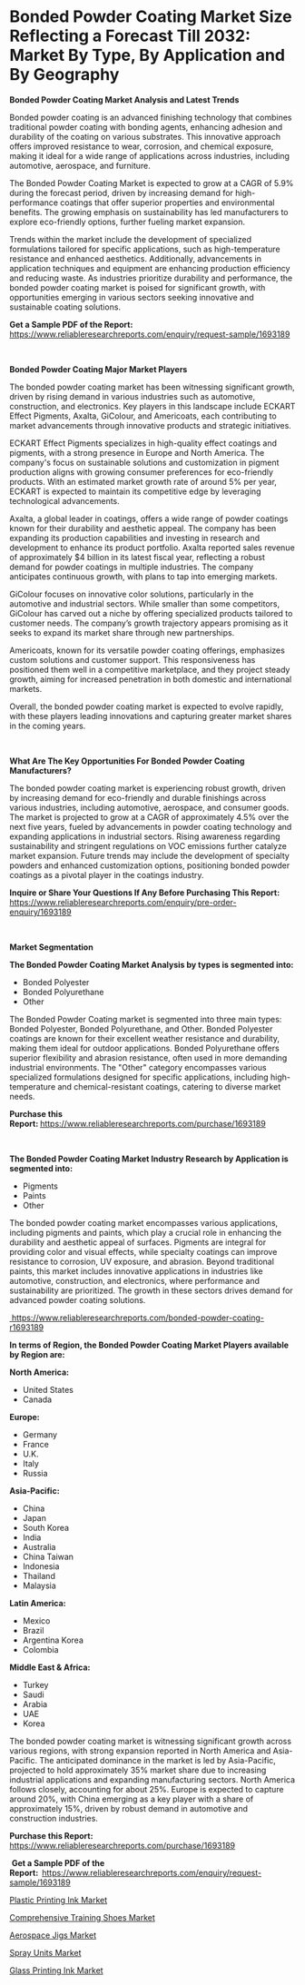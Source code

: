 <p><h1>Bonded Powder Coating Market Size Reflecting a Forecast Till 2032: Market By Type, By Application and By Geography</h1></p><p><strong>Bonded Powder Coating Market Analysis and Latest Trends</strong></p>
<p><p>Bonded powder coating is an advanced finishing technology that combines traditional powder coating with bonding agents, enhancing adhesion and durability of the coating on various substrates. This innovative approach offers improved resistance to wear, corrosion, and chemical exposure, making it ideal for a wide range of applications across industries, including automotive, aerospace, and furniture. </p><p>The Bonded Powder Coating Market is expected to grow at a CAGR of 5.9% during the forecast period, driven by increasing demand for high-performance coatings that offer superior properties and environmental benefits. The growing emphasis on sustainability has led manufacturers to explore eco-friendly options, further fueling market expansion. </p><p>Trends within the market include the development of specialized formulations tailored for specific applications, such as high-temperature resistance and enhanced aesthetics. Additionally, advancements in application techniques and equipment are enhancing production efficiency and reducing waste. As industries prioritize durability and performance, the bonded powder coating market is poised for significant growth, with opportunities emerging in various sectors seeking innovative and sustainable coating solutions.</p></p>
<p><strong>Get a Sample PDF of the Report:&nbsp;</strong> <a href="https://www.reliableresearchreports.com/enquiry/request-sample/1693189?utm_campaign=9&utm_medium=2&utm_source=Github&utm_content=ia&utm_term=08012025&utm_id=bonded-powder-coating">https://www.reliableresearchreports.com/enquiry/request-sample/1693189</a></p>
<p>&nbsp;</p>
<p><strong>Bonded Powder Coating Major Market Players</strong></p>
<p><p>The bonded powder coating market has been witnessing significant growth, driven by rising demand in various industries such as automotive, construction, and electronics. Key players in this landscape include ECKART Effect Pigments, Axalta, GiColour, and Americoats, each contributing to market advancements through innovative products and strategic initiatives.</p><p>ECKART Effect Pigments specializes in high-quality effect coatings and pigments, with a strong presence in Europe and North America. The company's focus on sustainable solutions and customization in pigment production aligns with growing consumer preferences for eco-friendly products. With an estimated market growth rate of around 5% per year, ECKART is expected to maintain its competitive edge by leveraging technological advancements.</p><p>Axalta, a global leader in coatings, offers a wide range of powder coatings known for their durability and aesthetic appeal. The company has been expanding its production capabilities and investing in research and development to enhance its product portfolio. Axalta reported sales revenue of approximately $4 billion in its latest fiscal year, reflecting a robust demand for powder coatings in multiple industries. The company anticipates continuous growth, with plans to tap into emerging markets.</p><p>GiColour focuses on innovative color solutions, particularly in the automotive and industrial sectors. While smaller than some competitors, GiColour has carved out a niche by offering specialized products tailored to customer needs. The company’s growth trajectory appears promising as it seeks to expand its market share through new partnerships.</p><p>Americoats, known for its versatile powder coating offerings, emphasizes custom solutions and customer support. This responsiveness has positioned them well in a competitive marketplace, and they project steady growth, aiming for increased penetration in both domestic and international markets.</p><p>Overall, the bonded powder coating market is expected to evolve rapidly, with these players leading innovations and capturing greater market shares in the coming years.</p></p>
<p>&nbsp;</p>
<p><strong>What Are The Key Opportunities For Bonded Powder Coating Manufacturers?</strong></p>
<p><p>The bonded powder coating market is experiencing robust growth, driven by increasing demand for eco-friendly and durable finishings across various industries, including automotive, aerospace, and consumer goods. The market is projected to grow at a CAGR of approximately 4.5% over the next five years, fueled by advancements in powder coating technology and expanding applications in industrial sectors. Rising awareness regarding sustainability and stringent regulations on VOC emissions further catalyze market expansion. Future trends may include the development of specialty powders and enhanced customization options, positioning bonded powder coatings as a pivotal player in the coatings industry.</p></p>
<p><strong>Inquire or Share Your Questions If Any Before Purchasing This Report:</strong> <a href="https://www.reliableresearchreports.com/enquiry/pre-order-enquiry/1693189?utm_campaign=9&utm_medium=2&utm_source=Github&utm_content=ia&utm_term=08012025&utm_id=bonded-powder-coating">https://www.reliableresearchreports.com/enquiry/pre-order-enquiry/1693189</a></p>
<p>&nbsp;</p>
<p><strong>Market Segmentation</strong></p>
<p><strong>The Bonded Powder Coating Market Analysis by types is segmented into:</strong></p>
<p><ul><li>Bonded Polyester</li><li>Bonded Polyurethane</li><li>Other</li></ul></p>
<p><p>The Bonded Powder Coating market is segmented into three main types: Bonded Polyester, Bonded Polyurethane, and Other. Bonded Polyester coatings are known for their excellent weather resistance and durability, making them ideal for outdoor applications. Bonded Polyurethane offers superior flexibility and abrasion resistance, often used in more demanding industrial environments. The "Other" category encompasses various specialized formulations designed for specific applications, including high-temperature and chemical-resistant coatings, catering to diverse market needs.</p></p>
<p><strong>Purchase this Report:&nbsp;</strong><a href="https://www.reliableresearchreports.com/purchase/1693189?utm_campaign=9&utm_medium=2&utm_source=Github&utm_content=ia&utm_term=08012025&utm_id=bonded-powder-coating">https://www.reliableresearchreports.com/purchase/1693189</a></p>
<p>&nbsp;</p>
<p><strong>The Bonded Powder Coating Market Industry Research by Application is segmented into:</strong></p>
<p><ul><li>Pigments</li><li>Paints</li><li>Other</li></ul></p>
<p><p>The bonded powder coating market encompasses various applications, including pigments and paints, which play a crucial role in enhancing the durability and aesthetic appeal of surfaces. Pigments are integral for providing color and visual effects, while specialty coatings can improve resistance to corrosion, UV exposure, and abrasion. Beyond traditional paints, this market includes innovative applications in industries like automotive, construction, and electronics, where performance and sustainability are prioritized. The growth in these sectors drives demand for advanced powder coating solutions.</p></p>
<p><a href="https://www.reliableresearchreports.com/bonded-powder-coating-r1693189?utm_campaign=9&utm_medium=2&utm_source=Github&utm_content=ia&utm_term=08012025&utm_id=bonded-powder-coating">&nbsp;https://www.reliableresearchreports.com/bonded-powder-coating-r1693189</a></p>
<p><strong>In terms of Region, the Bonded Powder Coating Market Players available by Region are:</strong></p>
<p>
    <p> <strong> North America: </strong>
        <ul>
            <li>United States</li>
            <li>Canada</li>
        </ul>
        </p> 
    <p> <strong> Europe: </strong>
        <ul>
            <li>Germany</li>
            <li>France</li>
            <li>U.K.</li>
            <li>Italy</li>
            <li>Russia</li>
        </ul>
        </p> 
    <p> <strong> Asia-Pacific: </strong>
        <ul>
            <li>China</li>
            <li>Japan</li>
            <li>South Korea</li>
            <li>India</li>
            <li>Australia</li>
            <li>China Taiwan</li>
            <li>Indonesia</li>
            <li>Thailand</li>
            <li>Malaysia</li>
        </ul>
        </p> 
    <p> <strong> Latin America: </strong>
        <ul>
            <li>Mexico</li>
            <li>Brazil</li>
            <li>Argentina Korea</li>
            <li>Colombia</li>
        </ul>
        </p> 
    <p> <strong> Middle East & Africa: </strong>
        <ul>
            <li>Turkey</li>
            <li>Saudi</li>
            <li>Arabia</li>
            <li>UAE</li>
            <li>Korea</li>
        </ul>
    </p>
    </p>
<p><p>The bonded powder coating market is witnessing significant growth across various regions, with strong expansion reported in North America and Asia-Pacific. The anticipated dominance in the market is led by Asia-Pacific, projected to hold approximately 35% market share due to increasing industrial applications and expanding manufacturing sectors. North America follows closely, accounting for about 25%. Europe is expected to capture around 20%, with China emerging as a key player with a share of approximately 15%, driven by robust demand in automotive and construction industries.</p></p>
<p><strong>Purchase this Report: </strong><a href="https://www.reliableresearchreports.com/purchase/1693189?utm_campaign=9&utm_medium=2&utm_source=Github&utm_content=ia&utm_term=08012025&utm_id=bonded-powder-coating">https://www.reliableresearchreports.com/purchase/1693189</a></p>
<p>&nbsp;<strong>Get a Sample PDF of the Report:&nbsp;&nbsp;</strong><a href="https://www.reliableresearchreports.com/enquiry/request-sample/1693189?utm_campaign=9&utm_medium=2&utm_source=Github&utm_content=ia&utm_term=08012025&utm_id=bonded-powder-coating">https://www.reliableresearchreports.com/enquiry/request-sample/1693189</a></p>
<p><strong></strong></p>
<p><p><a href="https://github.com/SanjidaMahmud54/Market-Research-Report-List-1/blob/main/plastic-printing-ink-market.md?utm_campaign=9&utm_medium=2&utm_source=Github&utm_content=ia&utm_term=08012025&utm_id=bonded-powder-coating">Plastic Printing Ink Market</a></p><p><a href="https://github.com/manesros8/Market-Research-Report-List-1/blob/main/comprehensive-training-shoes-market.md?utm_campaign=9&utm_medium=2&utm_source=Github&utm_content=ia&utm_term=08012025&utm_id=bonded-powder-coating">Comprehensive Training Shoes Market</a></p><p><a href="https://github.com/WashimHussain441/Market-Research-Report-List-1/blob/main/aerospace-jigs-market.md?utm_campaign=9&utm_medium=2&utm_source=Github&utm_content=ia&utm_term=08012025&utm_id=bonded-powder-coating">Aerospace Jigs Market</a></p><p><a href="https://github.com/ulyssacrayne00231/Market-Research-Report-List-1/blob/main/spray-units-market.md?utm_campaign=9&utm_medium=2&utm_source=Github&utm_content=ia&utm_term=08012025&utm_id=bonded-powder-coating">Spray Units Market</a></p><p><a href="https://github.com/hgf64gh/Market-Research-Report-List-1/blob/main/glass-printing-ink-market.md?utm_campaign=9&utm_medium=2&utm_source=Github&utm_content=ia&utm_term=08012025&utm_id=bonded-powder-coating">Glass Printing Ink Market</a></p></p>